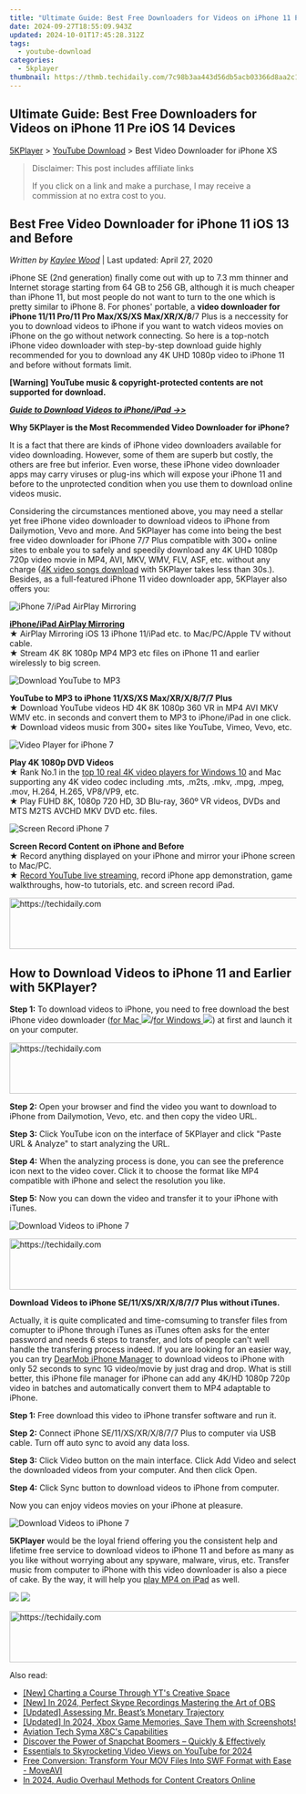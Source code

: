 ```yaml
---
title: "Ultimate Guide: Best Free Downloaders for Videos on iPhone 11 Pre iOS 14 Devices"
date: 2024-09-27T18:55:09.943Z
updated: 2024-10-01T17:45:28.312Z
tags:
  - youtube-download
categories:
  - 5kplayer
thumbnail: https://thmb.techidaily.com/7c98b3aa443d56db5acb03366d8aa2c1ee75e1644b06d32e3fca560857ba5e46.jpg
---
```


## Ultimate Guide: Best Free Downloaders for Videos on iPhone 11 Pre iOS 14 Devices

[5KPlayer](https://tools.techidaily.com/5kplayer/products/) \> [YouTube Download](https://tools.techidaily.com/5kplayer/youtube-download/) \> Best Video Downloader for iPhone XS

>  Disclaimer: This post includes affiliate links
>
>  If you click on a link and make a purchase, I may receive a commission at no extra cost to you.
>

## Best Free Video Downloader for iPhone 11 iOS 13 and Before

 _Written by [Kaylee Wood](https://www.quora.com/profile/Amanda-Hu-21)_ | Last updated: April 27, 2020 

iPhone SE (2nd generation) finally come out with up to 7.3 mm thinner and Internet storage starting from 64 GB to 256 GB, although it is much cheaper than iPhone 11, but most people do not want to turn to the one which is pretty similar to iPhone 8\. For phones' portable, a **video downloader for iPhone 11/11 Pro/11 Pro Max/XS/XS Max/XR/X/8**/7 Plus is a neccessity for you to download videos to iPhone if you want to watch videos movies on iPhone on the go without network connecting. So here is a top-notch iPhone video downloader with step-by-step download guide highly recommended for you to download any 4K UHD 1080p video to iPhone 11 and before without formats limit.

**\[Warning\] YouTube music & copyright-protected contents are not supported for download.**

**_[Guide to Download Videos to iPhone/iPad ->>](https://tools.techidaily.com/5kplayer/iphone-manager/)_**

**Why 5KPlayer is the Most Recommended Video Downloader for iPhone?**

It is a fact that there are kinds of iPhone video downloaders available for video downloading. However, some of them are superb but costly, the others are free but inferior. Even worse, these iPhone video downloader apps may carry viruses or plug-ins which will expose your iPhone 11 and before to the unprotected condition when you use them to download online videos music.

Considering the circumstances mentioned above, you may need a stellar yet free iPhone video downloader to download videos to iPhone from Dailymotion, Vevo and more. And 5KPlayer has come into being the best free video downloader for iPhone 7/7 Plus compatible with 300+ online sites to enbale you to safely and speedily download any 4K UHD 1080p 720p video movie in MP4, AVI, MKV, WMV, FLV, ASF, etc. without any charge ([4K video songs download](https://tools.techidaily.com/5kplayer/youtube-download/) with 5KPlayer takes less than 30s.). Besides, as a full-featured iPhone 11 video downloader app, 5KPlayer also offers you:

![iPhone 7/iPad AirPlay Mirroring](https://www.5kplayer.com/youtube-download/img/iphone7-airplay.png) 

**[iPhone/iPad AirPlay Mirroring](https://tools.techidaily.com/5kplayer/airplay/)**  
 ★ AirPlay Mirroring iOS 13 iPhone 11/iPad etc. to Mac/PC/Apple TV without cable.   
 ★ Stream 4K 8K 1080p MP4 MP3 etc files on iPhone 11 and earlier wirelessly to big screen.

![Download YouTube to MP3](https://www.5kplayer.com/youtube-download/img/youtube-to-mp3.png) 

**YouTube to MP3 to iPhone 11/XS/XS Max/XR/X/8/7/7 Plus**  
 ★ Download YouTube videos HD 4K 8K 1080p 360 VR in MP4 AVI MKV WMV etc. in seconds and convert them to MP3 to iPhone/iPad in one click.   
 ★ Download videos music from 300+ sites like YouTube, Vimeo, Vevo, etc.

![Video Player for iPhone 7](https://www.5kplayer.com/youtube-download/img/play-any-video.jpg) 

**Play 4K 1080p DVD Videos**   
 ★ Rank No.1 in the [top 10 real 4K video players for Windows 10](https://tools.techidaily.com/5kplayer/video-music-player/) and Mac supporting any 4K video codec including .mts, .m2ts, .mkv, .mpg, .mpeg, .mov, H.264, H.265, VP8/VP9, etc.  
 ★ Play FUHD 8K, 1080p 720 HD, 3D Blu-ray, 360º VR videos, DVDs and MTS M2TS AVCHD MKV DVD etc. files.

![Screen Record iPhone 7](https://www.5kplayer.com/youtube-download/img/record-iphone7.jpg) 

**Screen Record Content on iPhone and Before**   
 ★ Record anything displayed on your iPhone and mirror your iPhone screen to Mac/PC.  
 ★ [Record YouTube live streaming](https://tools.techidaily.com/5kplayer/airplay/), record iPhone app demonstration, game walkthroughs, how-to tutorials, etc. and screen record iPad.

<!-- affiliate ads begin -->
<a href="https://appsumo.8odi.net/c/5597632/2105867/7443" target="_top" id="2105867">
  <img src="//a.impactradius-go.com/display-ad/7443-2105867" border="0" alt="https://techidaily.com" width="728" height="90"/>
</a>
<img height="0" width="0" src="https://appsumo.8odi.net/i/5597632/2105867/7443" style="position:absolute;visibility:hidden;" border="0" />
<!-- affiliate ads end -->

##  How to Download Videos to iPhone 11 and Earlier with 5KPlayer?

**Step 1:** To download videos to iPhone, you need to free download the best iPhone video downloader ([for Mac ![](https://www.5kplayer.com/youtube-download/../image/download-mac/dicon.png)](https://tools.techidaily.com/5kplayer/products/)/[for Windows ![](https://www.5kplayer.com/youtube-download/../image/download-mac/dicon.png)](https://tools.techidaily.com/5kplayer/products/)) at first and launch it on your computer.

<!-- affiliate ads begin -->
<a href="https://aidotcom.pxf.io/c/5597632/2134501/19576" target="_top" id="2134501">
  <img src="//a.impactradius-go.com/display-ad/19576-2134501" border="0" alt="https://techidaily.com" width="640" height="90"/>
</a>
<img height="0" width="0" src="https://aidotcom.pxf.io/i/5597632/2134501/19576" style="position:absolute;visibility:hidden;" border="0" />
<!-- affiliate ads end -->

**Step 2:** Open your browser and find the video you want to download to iPhone from Dailymotion, Vevo, etc. and then copy the video URL.

**Step 3:** Click YouTube icon on the interface of 5KPlayer and click "Paste URL & Analyze" to start analyzing the URL.

**Step 4:** When the analyzing process is done, you can see the preference icon next to the video cover. Click it to choose the format like MP4 compatible with iPhone and select the resolution you like.

**Step 5:** Now you can down the video and transfer it to your iPhone with iTunes.

![Download Videos to iPhone 7](https://www.5kplayer.com/youtube-download/img/5kp-cheerleader-omi-zjy-001.jpg)

<!-- affiliate ads begin -->
<a href="https://ephamedtechinc.pxf.io/c/5597632/2123508/26400" target="_top" id="2123508">
  <img src="//a.impactradius-go.com/display-ad/26400-2123508" border="0" alt="https://techidaily.com" width="728" height="90"/>
</a>
<img height="0" width="0" src="https://ephamedtechinc.pxf.io/i/5597632/2123508/26400" style="position:absolute;visibility:hidden;" border="0" />
<!-- affiliate ads end -->

**Download Videos to iPhone SE/11/XS/XR/X/8/7/7 Plus without iTunes.**

Actually, it is quite complicated and time-comsuming to transfer files from comupter to iPhone through iTunes as iTunes often asks for the enter password and needs 6 steps to transfer, and lots of people can't well handle the transfering process indeed. If you are looking for an easier way, you can try [DearMob iPhone Manager](https://tools.techidaily.com/5kplayer/iphone-manager/) to download videos to iPhone with only 52 seconds to sync 1G video/movie by just drag and drop. What is still better, this iPhone file manager for iPhone can add any 4K/HD 1080p 720p video in batches and automatically convert them to MP4 adaptable to iPhone.

**Step 1:**  Free download this video to iPhone transfer software and run it. 

**Step 2:** Connect iPhone SE/11/XS/XR/X/8/7/7 Plus to computer via USB cable. Turn off auto sync to avoid any data loss.

**Step 3:** Click Video button on the main interface. Click Add Video and select the downloaded videos from your computer. And then click Open.

**Step 4:** Click Sync button to download videos to iPhone from computer.

Now you can enjoy videos movies on your iPhone at pleasure.

![Download Videos to iPhone 7](https://www.5kplayer.com/youtube-download/img/transfer-music-pc-iphone.jpg)

**5KPlayer** would be the loyal friend offering you the consistent help and lifetime free service to download videos to iPhone 11 and before as many as you like without worrying about any spyware, malware, virus, etc. Transfer music from computer to iPhone with this video downloader is also a piece of cake. By the way, it will help you [play MP4 on iPad](https://tools.techidaily.com/5kplayer/video-music-player/) as well.

[![](https://www.5kplayer.com/youtube-download/../button/freedownwhitewin.png)](https://tools.techidaily.com/5kplayer/products/) [![](https://www.5kplayer.com/youtube-download/../button/freedownbackmac.png)](https://tools.techidaily.com/5kplayer/products/)

<!-- affiliate ads begin -->
<a href="https://imp.i110150.net/c/5597632/798161/11305" target="_top" id="798161">
  <img src="//a.impactradius-go.com/display-ad/11305-798161" border="0" alt="https://techidaily.com" width="728" height="90"/>
</a>
<img height="0" width="0" src="https://imp.i110150.net/i/5597632/798161/11305" style="position:absolute;visibility:hidden;" border="0" />
<!-- affiliate ads end -->

<ins class="adsbygoogle"
     style="display:block"
     data-ad-format="autorelaxed"
     data-ad-client="ca-pub-7571918770474297"
     data-ad-slot="1223367746"></ins>

<ins class="adsbygoogle"
     style="display:block"
     data-ad-client="ca-pub-7571918770474297"
     data-ad-slot="8358498916"
     data-ad-format="auto"
     data-full-width-responsive="true"></ins>

<span class="atpl-alsoreadstyle">Also read:</span>
<div><ul>
<li><a href="https://youtube-video-recordings.techidaily.com/new-charting-a-course-through-yts-creative-space/"><u>[New] Charting a Course Through YT's Creative Space</u></a></li>
<li><a href="https://screen-video-capture.techidaily.com/new-in-2024-perfect-skype-recordings-mastering-the-art-of-obs/"><u>[New] In 2024, Perfect Skype Recordings Mastering the Art of OBS</u></a></li>
<li><a href="https://youtube-video-recordings.techidaily.com/updated-assessing-mr-beasts-monetary-trajectory/"><u>[Updated] Assessing Mr. Beast’s Monetary Trajectory</u></a></li>
<li><a href="https://on-screen-recording.techidaily.com/1716069583771-updated-in-2024-xbox-game-memories-save-them-with-screenshots/"><u>[Updated] In 2024, Xbox Game Memories, Save Them with Screenshots!</u></a></li>
<li><a href="https://extra-resources.techidaily.com/aviation-tech-syma-x8cs-capabilities/"><u>Aviation Tech Syma X8C's Capabilities</u></a></li>
<li><a href="https://tiktok-video-recordings.techidaily.com/discover-the-power-of-snapchat-boomers-quickly-and-effectively/"><u>Discover the Power of Snapchat Boomers – Quickly & Effectively</u></a></li>
<li><a href="https://youtube-video-recordings.techidaily.com/essentials-to-skyrocketing-video-views-on-youtube-for-2024/"><u>Essentials to Skyrocketing Video Views on YouTube for 2024</u></a></li>
<li><a href="https://win-howtos.techidaily.com/free-conversion-transform-your-mov-files-into-swf-format-with-ease-moveavi/"><u>Free Conversion: Transform Your MOV Files Into SWF Format with Ease - MoveAVI</u></a></li>
<li><a href="https://youtube-video-recordings.techidaily.com/in-2024-audio-overhaul-methods-for-content-creators-online/"><u>In 2024, Audio Overhaul Methods for Content Creators Online</u></a></li>
</ul></div>

